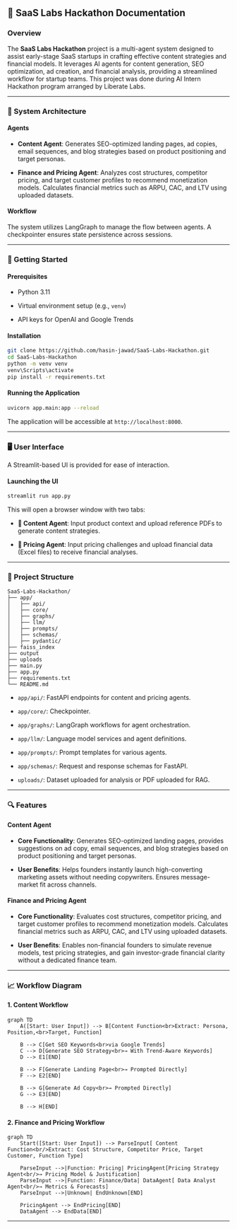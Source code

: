 ## 📘 SaaS Labs Hackathon Documentation

### Overview

The **SaaS Labs Hackathon** project is a multi-agent system designed to assist early-stage SaaS startups in crafting effective content strategies and financial models. It leverages AI agents for content generation, SEO optimization, ad creation, and financial analysis, providing a streamlined workflow for startup teams. This project was done during AI Intern Hackathon program arranged by Liberate Labs.

---

### 🧩 System Architecture

#### Agents

* **Content Agent**: Generates SEO-optimized landing pages, ad copies, email sequences, and blog strategies based on product positioning and target personas.

* **Finance and Pricing Agent**: Analyzes cost structures, competitor pricing, and target customer profiles to recommend monetization models. Calculates financial metrics such as ARPU, CAC, and LTV using uploaded datasets.

#### Workflow

The system utilizes LangGraph to manage the flow between agents. A checkpointer ensures state persistence across sessions.

---

### 🚀 Getting Started

#### Prerequisites

* Python 3.11

* Virtual environment setup (e.g., `venv`)

* API keys for OpenAI and Google Trends

#### Installation

```bash
git clone https://github.com/hasin-jawad/SaaS-Labs-Hackathon.git
cd SaaS-Labs-Hackathon
python -m venv venv
venv\Scripts\activate
pip install -r requirements.txt
```

#### Running the Application

```bash
uvicorn app.main:app --reload
```

The application will be accessible at `http://localhost:8000`.

---

### 🖥️ User Interface

A Streamlit-based UI is provided for ease of interaction.

#### Launching the UI

```bash
streamlit run app.py
```

This will open a browser window with two tabs:

* **📣 Content Agent**: Input product context and upload reference PDFs to generate content strategies.

* **💸 Pricing Agent**: Input pricing challenges and upload financial data (Excel files) to receive financial analyses.

---

### 📂 Project Structure

```
SaaS-Labs-Hackathon/
├── app/
│   ├── api/
│   ├── core/
│   ├── graphs/
│   ├── llm/
│   ├── prompts/
│   ├── schemas/
│   ├── pydantic/
├── faiss_index
├── output
├── uploads
├── main.py
├── app.py
├── requirements.txt
└── README.md
```

* `app/api/`: FastAPI endpoints for content and pricing agents.

* `app/core/`: Checkpointer.

* `app/graphs/`: LangGraph workflows for agent orchestration.

* `app/llm/`: Language model services and agent definitions.

* `app/prompts/`: Prompt templates for various agents.

* `app/schemas/`: Request and response schemas for FastAPI.
  
* `uploads/`: Dataset uploaded for analysis or PDF uploaded for RAG.

---

### 🔍 Features

#### Content Agent

* **Core Functionality**: Generates SEO-optimized landing pages, provides suggestions on ad copy, email sequences, and blog strategies based on product positioning and target personas.

* **User Benefits**: Helps founders instantly launch high-converting marketing assets without needing copywriters. Ensures message-market fit across channels.

#### Finance and Pricing Agent

* **Core Functionality**: Evaluates cost structures, competitor pricing, and target customer profiles to recommend monetization models. Calculates financial metrics such as ARPU, CAC, and LTV using uploaded datasets.

* **User Benefits**: Enables non-financial founders to simulate revenue models, test pricing strategies, and gain investor-grade financial clarity without a dedicated finance team.


---

### 📈 Workflow Diagram
#### 1. Content Workflow
```mermaid
graph TD
    A([Start: User Input]) --> B[Content Function<br>Extract: Persona, Position,<br>Target, Function]

    B --> C[Get SEO Keywords<br>via Google Trends]
    C --> D[Generate SEO Strategy<br>→ With Trend-Aware Keywords]
    D --> E1[END]

    B --> F[Generate Landing Page<br>→ Prompted Directly]
    F --> E2[END]

    B --> G[Generate Ad Copy<br>→ Prompted Directly]
    G --> E3[END]

    B --> H[END]
```
#### 2. Finance and Pricing Workflow
```mermaid
graph TD
    Start([Start: User Input]) --> ParseInput[ Content Function<br/>Extract: Cost Structure, Competitor Price, Target Customer, Function Type]

    ParseInput -->|Function: Pricing| PricingAgent[Pricing Strategy Agent<br/>→ Pricing Model & Justification]
    ParseInput -->|Function: Finance/Data| DataAgent[ Data Analyst Agent<br/>→ Metrics & Forecasts]
    ParseInput -->|Unknown| EndUnknown[END]

    PricingAgent --> EndPricing[END]
    DataAgent --> EndData[END]
```


---

